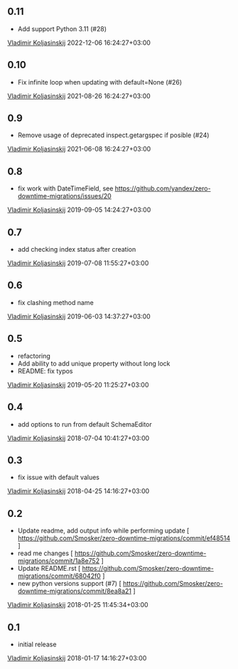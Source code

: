 0.11
---
  * Add support Python 3.11 (#28) 

[Vladimir Koljasinskij](smosker@gmail.com) 2022-12-06 16:24:27+03:00


0.10
---
  * Fix infinite loop when updating with default=None (#26)

[Vladimir Koljasinskij](smosker@gmail.com) 2021-08-26 16:24:27+03:00


0.9
---
  * Remove usage of deprecated inspect.getargspec if posible (#24) 

[Vladimir Koljasinskij](smosker@gmail.com) 2021-06-08 16:24:27+03:00


0.8
---
  * fix work with DateTimeField, see https://github.com/yandex/zero-downtime-migrations/issues/20

[Vladimir Koljasinskij](smosker@gmail.com) 2019-09-05 14:24:27+03:00


0.7
---
  * add checking index status after creation

[Vladimir Koljasinskij](smosker@gmail.com) 2019-07-08 11:55:27+03:00

0.6
---
  * fix clashing method name

[Vladimir Koljasinskij](smosker@gmail.com) 2019-06-03 14:37:27+03:00

0.5
---
  * refactoring
  * Add ability to add unique property without long lock
  * README: fix typos

[Vladimir Koljasinskij](smosker@gmail.com) 2019-05-20 11:25:27+03:00

0.4
---
  * add options to run from default SchemaEditor

[Vladimir Koljasinskij](smosker@gmail.com) 2018-07-04 10:41:27+03:00

0.3
---
  * fix issue with default values

[Vladimir Koljasinskij](smosker@gmail.com) 2018-04-25 14:16:27+03:00

0.2
---
 * Update readme, add output info while performing update  [ https://github.com/Smosker/zero-downtime-migrations/commit/ef48514 ]
 * read me changes                                         [ https://github.com/Smosker/zero-downtime-migrations/commit/1a8e752 ]
 * Update README.rst                 [ https://github.com/Smosker/zero-downtime-migrations/commit/68042f0 ]
 * new python versions support (#7)  [ https://github.com/Smosker/zero-downtime-migrations/commit/8ea8a21 ]

[Vladimir Koljasinskij](smosker@gmail.com) 2018-01-25 11:45:34+03:00

0.1
---
  * initial release

[Vladimir Koljasinskij](smosker@gmail.com) 2018-01-17 14:16:27+03:00

